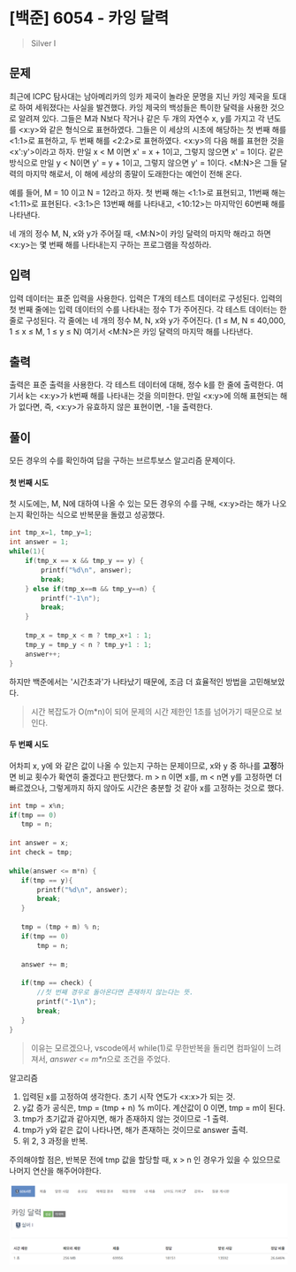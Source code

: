 # [백준] 6054 - 카잉 달력 
> Silver I

## 문제
최근에 ICPC 탐사대는 남아메리카의 잉카 제국이 놀라운 문명을 지닌 카잉 제국을 토대로 하여 세워졌다는 사실을 발견했다. 카잉 제국의 백성들은 특이한 달력을 사용한 것으로 알려져 있다. 그들은 M과 N보다 작거나 같은 두 개의 자연수 x, y를 가지고 각 년도를 <x:y>와 같은 형식으로 표현하였다. 그들은 이 세상의 시초에 해당하는 첫 번째 해를 <1:1>로 표현하고, 두 번째 해를 <2:2>로 표현하였다. <x:y>의 다음 해를 표현한 것을 <x':y'>이라고 하자. 만일 x < M 이면 x' = x + 1이고, 그렇지 않으면 x' = 1이다. 같은 방식으로 만일 y < N이면 y' = y + 1이고, 그렇지 않으면 y' = 1이다. <M:N>은 그들 달력의 마지막 해로서, 이 해에 세상의 종말이 도래한다는 예언이 전해 온다.

예를 들어, M = 10 이고 N = 12라고 하자. 첫 번째 해는 <1:1>로 표현되고, 11번째 해는 <1:11>로 표현된다. <3:1>은 13번째 해를 나타내고, <10:12>는 마지막인 60번째 해를 나타낸다.

네 개의 정수 M, N, x와 y가 주어질 때, <M:N>이 카잉 달력의 마지막 해라고 하면 <x:y>는 몇 번째 해를 나타내는지 구하는 프로그램을 작성하라.

## 입력
입력 데이터는 표준 입력을 사용한다. 입력은 T개의 테스트 데이터로 구성된다. 입력의 첫 번째 줄에는 입력 데이터의 수를 나타내는 정수 T가 주어진다. 각 테스트 데이터는 한 줄로 구성된다. 각 줄에는 네 개의 정수 M, N, x와 y가 주어진다. (1 ≤ M, N ≤ 40,000, 1 ≤ x ≤ M, 1 ≤ y ≤ N) 여기서 <M:N>은 카잉 달력의 마지막 해를 나타낸다.

## 출력
출력은 표준 출력을 사용한다. 각 테스트 데이터에 대해, 정수 k를 한 줄에 출력한다. 여기서 k는 <x:y>가 k번째 해를 나타내는 것을 의미한다. 만일 <x:y>에 의해 표현되는 해가 없다면, 즉, <x:y>가 유효하지 않은 표현이면, -1을 출력한다.

## 풀이
모든 경우의 수를 확인하여 답을 구하는 브르투보스 알고리즘 문제이다.

#### 첫 번째 시도

첫 시도에는, M, N에 대하여 나올 수 있는 모든 경우의 수를 구해, <x:y>라는 해가 나오는지 확인하는 식으로 반복문을 돌렸고 성공했다.

```C
int tmp_x=1, tmp_y=1;
int answer = 1;
while(1){
    if(tmp_x == x && tmp_y == y) {
        printf("%d\n", answer);
        break;
    } else if(tmp_x==m && tmp_y==n) {
        printf("-1\n");
        break;
    }

    tmp_x = tmp_x < m ? tmp_x+1 : 1;
    tmp_y = tmp_y < n ? tmp_y+1 : 1;
    answer++;
}
```

하지만 백준에서는 '시간초과'가 나타났기 때문에, 조금 더 효율적인 방법을 고민해보았다.

> 시간 복잡도가 O(m*n)이 되어 문제의 시간 제한인 1초를 넘어가기 때문으로 보인다.

#### 두 번째 시도

어차피 x, y에 와 같은 값이 나올 수 있는지 구하는 문제이므로, x와 y 중 하나를 **고정**하면 비교 횟수가 확연히 줄겠다고 판단했다. m > n 이면 x를, m < n면 y를 고정하면 더 빠르겠으나, 그렇게까지 하지 않아도 시간은 충분할 것 같아 x를 고정하는 것으로 했다.

 ```C
int tmp = x%n;
if(tmp == 0)
    tmp = n;

int answer = x;
int check = tmp;

while(answer <= m*n) {
    if(tmp == y){
        printf("%d\n", answer);
        break;
    }

    tmp = (tmp + m) % n;
    if(tmp == 0)
        tmp = n;

    answer += m;
    
    if(tmp == check) {
        //첫 번째 경우로 돌아온다면 존재하지 않는다는 뜻.
        printf("-1\n");
        break;
    }
}    
```

> 이유는 모르겠으나, vscode에서 while(1)로 무한반복을 돌리면 컴파일이 느려져서, *answer <= m\*n*으로 조건을 주었다.


알고리즘

1. 입력된 x를 고정하여 생각한다. 초기 시작 연도가 <x:x>가 되는 것.
2. y값 증가 공식은, tmp = (tmp + n) % m이다. 계산값이 0 이면, tmp = m이 된다. 
2. tmp가 초기값과 같아지면, 해가 존재하지 않는 것이므로 -1 출력.
3. tmp가 y와 같은 값이 나타나면, 해가 존재하는 것이므로 answer 출력.
4. 위 2, 3 과정을 반복.

주의해야할 점은, 반복문 전에 tmp 값을 할당할 때, x > n 인 경우가 있을 수 있으므로 나머지 연산을 해주어야한다.

![alt text](image.png)
